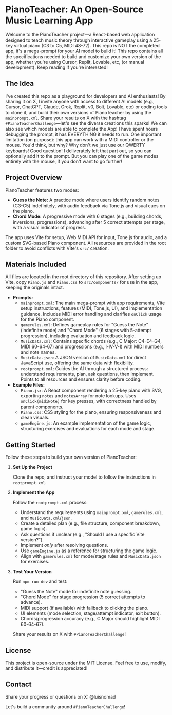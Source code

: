 # PianoTeacher: An Open-Source Music Learning App

Welcome to the PianoTeacher project—a React-based web application designed to teach music theory through interactive gameplay using a 25-key virtual piano (C3 to C5, MIDI 48-72). This repo is NOT the completed app, it's a mega-prompt for your AI model to build it! This repo contains all the specifications needed to build and customize your own version of the app, whether you're using Cursor, Replit, Lovable, etc, (or manual development). Keep reading if you're interested! 

## The Idea

I've created this repo as a playground for developers and AI enthusiasts! By sharing it on X, I invite anyone with access to different AI models (e.g., Cursor, ChatGPT, Claude, Grok, Replit, v0, Bolt, Lovable, etc) or coding tools to clone it, and build their own versions of PianoTeacher by using the `mainprompt.xml`. Share your results on X with the hashtag `#PianoTeacherChallenge`—let's see the diverse creations this sparks! We can also see which models are able to complete the App! I have spent hours debugging the prompt, it has EVERYTHING it needs to run. One important limitation (on purpose): this app can work with a MIDI controller or the mouse. You'd think, but why? Why don't we just use our QWERTY keyboards! Good question! I deliverately left that part out, so you can optionally add it to the prompt. But you can play one of the game modes entirely with the mouse, if you don't want to go further!

## Project Overview

PianoTeacher features two modes:

*   **Guess the Note:** A practice mode where users identify random notes (C3-C5) indefinitely, with audio feedback via Tone.js and visual cues on the piano.
*   **Chord Mode:** A progressive mode with 6 stages (e.g., building chords, inversions, progressions), advancing after 5 correct attempts per stage, with a visual indicator of progress.

The app uses Vite for setup, Web MIDI API for input, Tone.js for audio, and a custom SVG-based Piano component. All resources are provided in the root folder to avoid conflicts with Vite's `src/` creation.

## Materials Included

All files are located in the root directory of this repository. After setting up Vite, copy `Piano.js` and `Piano.css` to `src/components/` for use in the app, keeping the originals intact.

*   **Prompts:**
    *   `mainprompt.xml`: The main mega-prompt with app requirements, Vite setup instructions, features (MIDI, Tone.js, UI), and implementation guidance. Includes MIDI error handling and clarifies `onClick` usage for the Piano component.
    *   `gamerules.xml`: Defines gameplay rules for "Guess the Note" (indefinite mode) and "Chord Mode" (6 stages with 5-attempt progression), including evaluation and feedback logic.
    *   `MusicData.xml`: Contains specific chords (e.g., C Major: C4-E4-G4, MIDI 60-64-67) and progressions (e.g., I-IV-V-I) with MIDI numbers and note names.
    *   `MusicData.json`: A JSON version of `MusicData.xml` for direct JavaScript use, offering the same data with flexibility.
    *   `rootprompt.xml`: Guides the AI through a structured process: understand requirements, plan, ask questions, then implement. Points to all resources and ensures clarity before coding.
*   **Example Files:**
    *   `Piano.jsx`: A React component rendering a 25-key piano with SVG, exporting `notes` and `notesArray` for note lookups. Uses `onClick(midiNote)` for key presses, with correctness handled by parent components.
    *   `Piano.css`: CSS styling for the piano, ensuring responsiveness and clean visuals.
    *   `gameEngine.js`: An example implementation of the game logic, structuring exercises and evaluations for each mode and stage.

## Getting Started

Follow these steps to build your own version of PianoTeacher:

1.  **Set Up the Project**

    Clone the repo, and instruct your model to follow the instructions in `rootprompt.xml`.

2.  **Implement the App**

    Follow the `rootprompt.xml` process:

    *   Understand the requirements using `mainprompt.xml`, `gamerules.xml`, and `MusicData.xml`/`json`.
    *   Create a detailed plan (e.g., file structure, component breakdown, game logic).
    *   Ask questions if unclear (e.g., "Should I use a specific Vite version?").
    *   Implement *only* after resolving questions.
    *   Use `gameEngine.js` as a reference for structuring the game logic.
    *   Align with `gamerules.xml` for mode/stage rules and `MusicData.json` for exercises.

3.  **Test Your Version**

    Run `npm run dev` and test:

    *   "Guess the Note" mode for indefinite note guessing.
    *   "Chord Mode" for stage progression (5 correct attempts to advance).
    *   MIDI support (if available) with fallback to clicking the piano.
    *   UI elements (mode selection, stage/attempt indicator, exit button).
    *   Chords/progression accuracy (e.g., C Major should highlight MIDI 60-64-67).

    Share your results on X with `#PianoTeacherChallenge`!

## License

This project is open-source under the MIT License. Feel free to use, modify, and distribute it—credit is appreciated!

## Contact

Share your progress or questions on X: @luisnomad

Let's build a community around `#PianoTeacherChallenge`!
